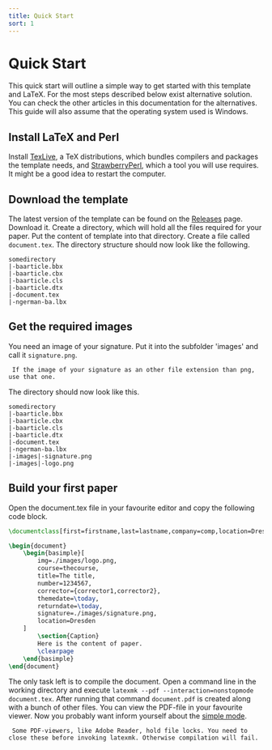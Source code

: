 ```yaml
---
title: Quick Start
sort: 1
---
```

# Quick Start
This quick start will outline a simple way to get started with this template and LaTeX.
For the most steps described below exist alternative solution.
You can check the other articles in this documentation for the alternatives.
This guide will also assume that the operating system used is Windows.

## Install LaTeX and Perl
Install [TexLive](https://www.tug.org/texlive/acquire-netinstall.html), a TeX distributions, which bundles compilers and packages the template needs, and [StrawberryPerl](http://strawberryperl.com/), which a tool you will use requires.
It might be a good idea to restart the computer.

## Download the template
The latest version of the template can be found on the [Releases](https://github.com/Nuckal777/ba-latex-template/releases) page.
Download it.
Create a directory, which will hold all the files required for your paper.
Put the content of template into that directory.
Create a file called `document.tex`. The directory structure should now look like the following.
```text
somedirectory
|-baarticle.bbx
|-baarticle.cbx
|-baarticle.cls
|-baarticle.dtx
|-document.tex
|-ngerman-ba.lbx
```

## Get the required images
You need an image of your signature.
Put it into the subfolder 'images' and call it `signature.png`.
```note
 If the image of your signature as an other file extension than png, use that one.
```
The directory should now look like this.
```text
somedirectory
|-baarticle.bbx
|-baarticle.cbx
|-baarticle.cls
|-baarticle.dtx
|-document.tex
|-ngerman-ba.lbx
|-images|-signature.png
|-images|-logo.png
```

## Build your first paper
Open the document.tex file in your favourite editor and copy the following code block.
```latex
\documentclass[first=firstname,last=lastname,company=comp,location=Dresden,simple]{baarticle}

\begin{document}
    \begin{basimple}[
        img=./images/logo.png,
        course=thecourse,
        title=The title,
        number=1234567,
        corrector={corrector1,corrector2},
        themedate=\today,
        returndate=\today,
        signature=./images/signature.png,
        location=Dresden
    ]
        \section{Caption}
        Here is the content of paper.
        \clearpage
    \end{basimple}
\end{document}
```
The only task left is to compile the document.
Open a command line in the working directory and execute `latexmk --pdf --interaction=nonstopmode document.tex`.
After running that command `document.pdf` is created along with a bunch of other files.
You can view the PDF-file in your favourite viewer.
Now you probably want inform yourself about the [simple mode](./usage/simple).

```tip
 Some PDF-viewers, like Adobe Reader, hold file locks. You need to close these before invoking latexmk. Otherwise compilation will fail.
```
